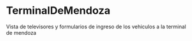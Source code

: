# TerminalDeMendoza
Vista de televisores y formularios de ingreso de los vehiculos a la terminal de mendoza

